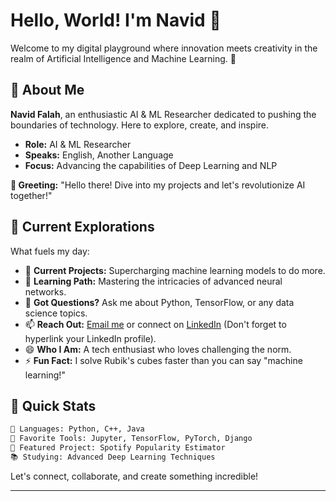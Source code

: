 # Hello, World! I'm Navid 👋

Welcome to my digital playground where innovation meets creativity in the realm of Artificial Intelligence and Machine Learning. 🚀

## 🎨 About Me

**Navid Falah**, an enthusiastic AI & ML Researcher dedicated to pushing the boundaries of technology. Here to explore, create, and inspire. 

- **Role:** AI & ML Researcher
- **Speaks:** English, Another Language
- **Focus:** Advancing the capabilities of Deep Learning and NLP

**👋 Greeting:** "Hello there! Dive into my projects and let's revolutionize AI together!"

## 🌌 Current Explorations

What fuels my day:

- 🔭 **Current Projects:** Supercharging machine learning models to do more.
- 🌱 **Learning Path:** Mastering the intricacies of advanced neural networks.
- 💬 **Got Questions?** Ask me about Python, TensorFlow, or any data science topics.
- 📫 **Reach Out:** [Email me](mailto:navid.falah7@gmail.com) or connect on [LinkedIn](#) (Don't forget to hyperlink your LinkedIn profile).
- 😄 **Who I Am:** A tech enthusiast who loves challenging the norm.
- ⚡ **Fun Fact:** I solve Rubik's cubes faster than you can say "machine learning!"

## 🚀 Quick Stats

```markdown
🧠 Languages: Python, C++, Java
🤖 Favorite Tools: Jupyter, TensorFlow, PyTorch, Django
🔧 Featured Project: Spotify Popularity Estimator
📚 Studying: Advanced Deep Learning Techniques
```

Let's connect, collaborate, and create something incredible!

---
